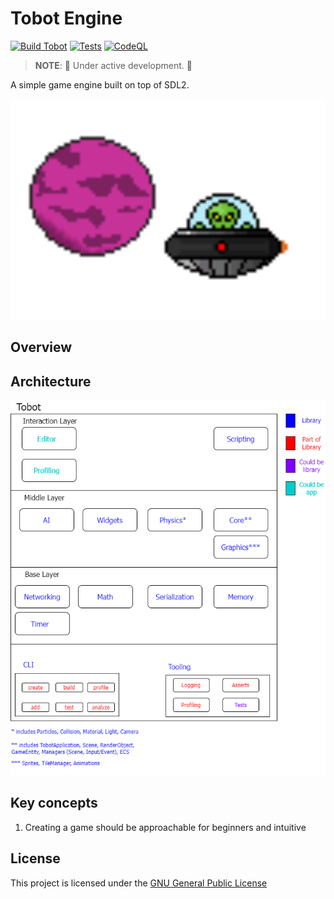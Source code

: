 # Tobot Engine

[![Build Tobot](https://github.com/jksevend/tobot-engine/actions/workflows/build.yaml/badge.svg)](https://github.com/jksevend/tobot-engine/actions/workflows/build.yaml)
[![Tests](https://github.com/jksevend/tobot-engine/actions/workflows/tests.yaml/badge.svg)](https://github.com/jksevend/tobot-engine/actions/workflows/tests.yaml)
[![CodeQL](https://github.com/jksevend/tobot-engine/actions/workflows/codeql.yaml/badge.svg)](https://github.com/jksevend/tobot-engine/actions/workflows/codeql.yaml)

> **NOTE**: 🚧 Under active development. 🚧

A simple game engine built on top of SDL2.

![Tobot inspirational picture](./assets/inspirational_picture.png)

## Overview

## Architecture

![Tobot Architecture](./assets/tobot_architecture.drawio.png)

## Key concepts

1. Creating a game should be approachable for beginners and intuitive

## License

This project is licensed under the [GNU General Public License](LICENSE)
